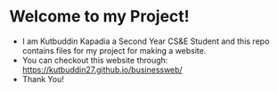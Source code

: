 # Welcome to my Project!
- I am Kutbuddin Kapadia a Second Year CS&E Student and this repo contains files for my project for making a website.
- You can checkout this website through: https://kutbuddin27.github.io/businessweb/
- Thank You!
